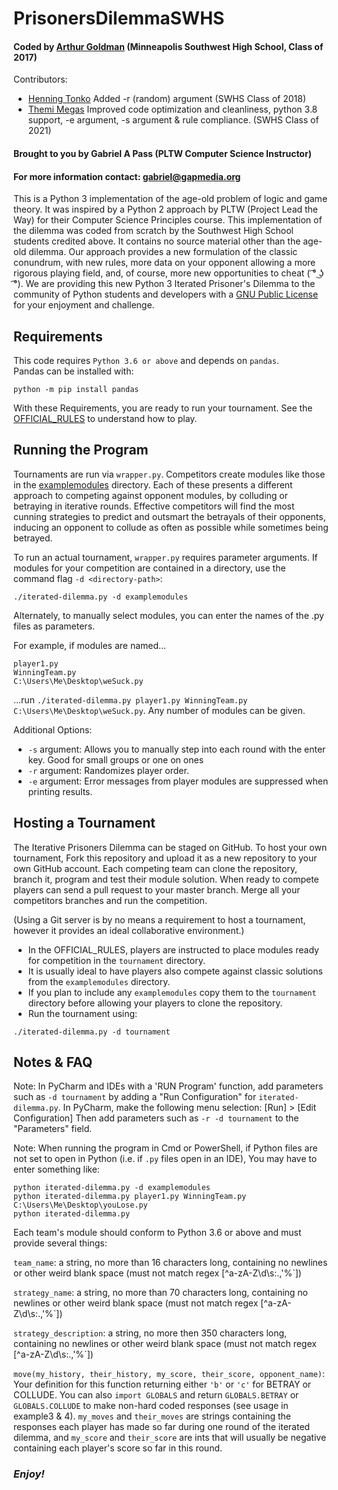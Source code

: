 # PrisonersDilemmaSWHS
#### Coded by [Arthur Goldman](https://github.com/gefjon) (Minneapolis Southwest High School, Class of 2017)
Contributors:
* [Henning Tonko](https://github.com/HenningTonko) Added -r (random) argument (SWHS Class of 2018)
* [Themi Megas](https://github.com/Themis3000) Improved code optimization and cleanliness, python 3.8 support,
-e argument, -s argument & rule compliance. (SWHS Class of 2021)

#### Brought to you by Gabriel A Pass (PLTW Computer Science Instructor)

#### For more information contact: gabriel@gapmedia.org

This is a Python 3 implementation of the age-old problem of logic and game theory.  It was inspired by a Python 2 approach by PLTW (Project Lead the Way) for their Computer Science Principles course.  This implementation of the dilemma was coded from scratch by the Southwest High School students credited above.  It contains no source material other than the age-old dilemma.  Our approach provides a new formulation of the classic conundrum, with new rules, more data on your opponent allowing a more rigorous playing field, and, of course, more new opportunities to cheat ( ͡° ͜ʖ ͡°).  We are providing this new Python 3 Iterated Prisoner's Dilemma to the community of Python students and developers with a [GNU Public License](https://github.com/CSE-SouthwestHS/PrisonersDilemmaSWHS-MASTER/blob/master/LICENSE) for your enjoyment and challenge.

## Requirements

This code requires `Python 3.6 or above` and depends on `pandas`.  
Pandas can be installed with:
```
python -m pip install pandas
```

With these Requirements, you are ready to run your tournament.  See the [OFFICIAL_RULES](https://github.com/CSE-SouthwestHS/PrisonersDilemmaSWHS-MASTER/blob/master/OFFICIAL_RULES.md) to understand how to play.

## Running the Program

Tournaments are run via `wrapper.py`.  Competitors create modules like those in the [examplemodules](https://github.com/CSE-SouthwestHS/PrisonersDilemmaSWHS-MASTER/tree/master/examplemodules) directory.  Each of these presents a different approach to competing against opponent modules, by colluding or betraying in iterative rounds.  Effective competitors will find the most cunning strategies to predict and outsmart the betrayals of their opponents, inducing an opponent to collude as often as possible while sometimes being betrayed.  

To run an actual tournament, `wrapper.py` requires parameter arguments.
If modules for your competition are contained in a directory, use the command flag `-d <directory-path>`:
```
./iterated-dilemma.py -d examplemodules
```

Alternately, to manually select modules, you can enter the names of the .py files as parameters.

For example, if modules are named...
```
player1.py
WinningTeam.py
C:\Users\Me\Desktop\weSuck.py
```
...run `./iterated-dilemma.py player1.py WinningTeam.py C:\Users\Me\Desktop\weSuck.py`. 
Any number of modules can be given.

Additional Options:
* `-s` argument:  Allows you to manually step into each round with the enter key. Good for small groups or one on ones
* `-r` argument:  Randomizes player order.
* `-e` argument:  Error messages from player modules are suppressed when printing results.

## Hosting a Tournament

The Iterative Prisoners Dilemma can be staged on GitHub.  To host your own tournament, Fork this repository and upload it as a new repository to your own GitHub account.  Each competing team can clone the repository, branch it, program and test their module solution.  When ready to compete players can send a pull request to your master branch.  Merge all your competitors branches and run the competition.  

(Using a Git server is by no means a requirement to host a tournament, however it provides an ideal collaborative environment.)

* In the OFFICIAL_RULES, players are instructed to place modules ready for competition in the `tournament` directory.  
* It is usually ideal to have players also compete against classic solutions from the `examplemodules` directory.
* If you plan to include any `examplemodules` copy them to the `tournament` directory before allowing your players to clone the repository.
* Run the tournament using:
```
./iterated-dilemma.py -d tournament
```

## Notes & FAQ

Note: In PyCharm and IDEs with a 'RUN Program' function, add parameters such as `-d tournament` by adding a "Run Configuration" for `iterated-dilemma.py`.  In PyCharm, make the following menu selection: [Run] > [Edit Configuration]
Then add parameters such as `-r -d tournament` to the "Parameters" field.

Note: When running the program in Cmd or PowerShell, if Python files are not set to open in Python (i.e. if `.py` files open in an IDE), You may have to enter something like:

```
python iterated-dilemma.py -d examplemodules
python iterated-dilemma.py player1.py WinningTeam.py C:\Users\Me\Desktop\youLose.py
python iterated-dilemma.py
```

Each team's module should conform to Python 3.6 or above and must provide several things:

`team_name`: a string, no more than 16 characters long, containing no newlines or other weird blank space (must not match regex [^a-zA-Z\d\s:.,'%`])

`strategy_name`: a string, no more than 70 characters long, containing no newlines or other weird blank space (must not match regex [^a-zA-Z\d\s:.,'%`])

`strategy_description`: a string, no more then 350 characters long, containing no newlines or other weird blank space (must not match regex [^a-zA-Z\d\s:.,'%`])

`move(my_history, their_history, my_score, their_score, opponent_name)`: Your definition for this function returning either `'b'` or `'c'` for BETRAY or COLLUDE. You can also `import GLOBALS` and return `GLOBALS.BETRAY` or `GLOBALS.COLLUDE` to make non-hard coded responses (see usage in example3 & 4). `my_moves` and `their_moves` are strings containing the responses each player has made so far during one round of the iterated dilemma, and `my_score` and `their_score` are ints that will usually be negative containing each player's score so far in this round.



### *Enjoy!*